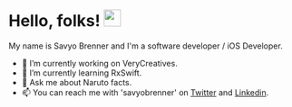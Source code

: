 # Hello, folks! <img src="https://raw.githubusercontent.com/MartinHeinz/MartinHeinz/master/wave.gif" width="30px">

My name is Savyo Brenner and I'm a software developer / iOS Developer.

- 🔭 I’m currently working on VeryCreatives.
- 🌱 I’m currently learning RxSwift.
- 💬 Ask me about Naruto facts.
- 📫 You can reach me with 'savyobrenner' on [Twitter](https://twitter.com/savyobrenner) and [Linkedin](https://www.linkedin.com/in/savyobrenner/).

<!-- <a href="https://github.com/savyobrenner/github-readme-stats">
  <img align="center" src="https://github-readme-stats.vercel.app/api/top-langs/?username=savyobrenner&layout=compact&hide=c,kotlin" />
</a>
!-->
